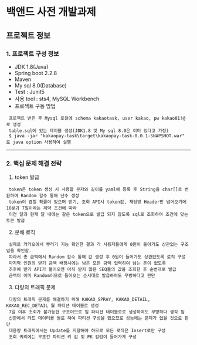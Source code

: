 # 백앤드 사전 개발과제

## 프로젝트 정보

### 1. 프로젝트 구성 정보
+ JDK 1.8(Java)
+ Spring boot 2.2.8
+ Maven
+ My sql 8.0(Database)
+ Test : Junit5
+ 사용 tool : sts4, MySQL Workbench
+ 프로젝트 구동 방법 
```
 프로젝트 받은 후 Mysql 로컬에 schema kakaotask, user kakao, pw kakao01!@ 로 생성
 table.sql에 있는 테이블 생성(JDK1.8 및 My sql 8.0은 이미 있다고 가정)
 $ java -jar "kakaopay-task\target\kakaopay-task-0.0.1-SNAPSHOT.war" 로 java option 사용하여 실행
```

------------

### 2. 핵심 문제 해결 전략
1. token 발급
```
 token은 token 생성 시 사용할 문자와 길이를 yaml에 등록 후 String을 char[]로 변환하여 Random 함수 통해 난수 생성
 token이 겹칠 확률이 있으며 받기, 조회 API시 token값, 채팅방 Header만 넘어오기에 10분과 7일이라는 제약 조건에 따라
 이전 달과 현재 달 내에는 같은 token으로 발급 되지 않도록 sql로 조회하여 조건에 맞는 토큰 발급
```

2. 분배 로직
```
 실제로 카카오에서 뿌리기 기능 확인한 결과 각 사용자들에게 0원이 돌아가도 상관없는 구조임을 확인함.
 따라서 총 금액에서 Random 함수 통해 값 생성 후 0원이 들어가도 상관없도록 로직 구성
 마지막 인원의 받기 금액 배정시에는 남은 모든 금액 입력하여 남는 돈이 없도록 
 추후에 받기 API가 들어오면 아직 받지 않은 SEQ들의 값을 조회한 후 순번대로 발급
 금액이 이미 Random이므로 들어오는 순서대로 발급하여도 무방하다고 판단
```

3. 댜량의 트래픽 문제
```
 다량의 트래픽 문제를 해결하기 위해 KAKAO_SPRAY, KAKAO_DETAIL, KAKAO_REC_DETAIL 월 파티션 테이블로 생성
 7일 이후 조회가 불가능한 구조이므로 일 파티션 테이블로로 생성하여도 무방하다 생각 됨
 신한에서 카드 데이터를 월로 하여 파티션 구성을 했으므로 성능에는 문제가 없을 것으로 판단
 대용량 트래픽에서는 Update를 지향해야 하므로 모든 로직은 Insert로만 구성
 조회 쿼리에는 무조건 파티션 키 값 및 PK 컬럼이 들어가게 구성
```

